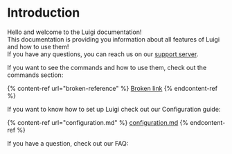 # Introduction

Hello and welcome to the Luigi documentation!\
This documentation is providing you information about all features of Luigi and how to use them!\
If you have any questions, you can reach us on our [support server](https://discord.gg/f5EZpVHeYf).

If you want to see the commands and how to use them, check out the commands section:

{% content-ref url="broken-reference" %}
[Broken link](broken-reference)
{% endcontent-ref %}

If you want to know how to set up Luigi check out our Configuration guide:

{% content-ref url="configuration.md" %}
[configuration.md](configuration.md)
{% endcontent-ref %}

If you have a question, check out our FAQ:
